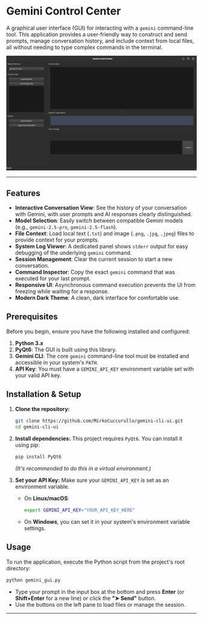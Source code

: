 # Gemini Control Center

A graphical user interface (GUI) for interacting with a `gemini` command-line tool. This application provides a user-friendly way to construct and send prompts, manage conversation history, and include context from local files, all without needing to type complex commands in the terminal.

![Gemini Control Center Screenshot](docs/image.png)


---

## Features

-   **Interactive Conversation View**: See the history of your conversation with Gemini, with user prompts and AI responses clearly distinguished.
-   **Model Selection**: Easily switch between compatible Gemini models (e.g., `gemini-2.5-pro`, `gemini-2.5-flash`).
-   **File Context**: Load local text (`.txt`) and image (`.png`, `.jpg`, `.jpeg`) files to provide context for your prompts.
-   **System Log Viewer**: A dedicated panel shows `stderr` output for easy debugging of the underlying `gemini` command.
-   **Session Management**: Clear the current session to start a new conversation.
-   **Command Inspector**: Copy the exact `gemini` command that was executed for your last prompt.
-   **Responsive UI**: Asynchronous command execution prevents the UI from freezing while waiting for a response.
-   **Modern Dark Theme**: A clean, dark interface for comfortable use.

## Prerequisites

Before you begin, ensure you have the following installed and configured:

1.  **Python 3.x**
2.  **PyQt6**: The GUI is built using this library.
3.  **Gemini CLI**: The core `gemini` command-line tool must be installed and accessible in your system's `PATH`.
4.  **API Key**: You must have a `GEMINI_API_KEY` environment variable set with your valid API key.

## Installation & Setup

1.  **Clone the repository:**
    ```bash
    git clone https://github.com/MirkoCuccurullo/gemini-cli-ui.git
    cd gemini-cli-ui
    ```

2.  **Install dependencies:**
    This project requires `PyQt6`. You can install it using pip:
    ```bash
    pip install PyQt6
    ```
    *(It's recommended to do this in a virtual environment.)*

3.  **Set your API Key:**
    Make sure your `GEMINI_API_KEY` is set as an environment variable.

    -   On **Linux/macOS**:
        ```bash
        export GEMINI_API_KEY="YOUR_API_KEY_HERE"
        ```
    -   On **Windows**, you can set it in your system's environment variable settings.

## Usage

To run the application, execute the Python script from the project's root directory:

```bash
python gemini_gui.py
```

-   Type your prompt in the input box at the bottom and press **Enter** (or **Shift+Enter** for a new line) or click the **"➤ Send"** button.
-   Use the buttons on the left pane to load files or manage the session.

---
